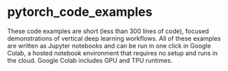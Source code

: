 # pytorch_code_examples
These code examples are short (less than 300 lines of code), focused demonstrations of vertical deep learning workflows.  All of these examples are written as Jupyter notebooks and can be run in one click in Google Colab, a hosted notebook environment that requires no setup and runs in the cloud. Google Colab includes GPU and TPU runtimes.

